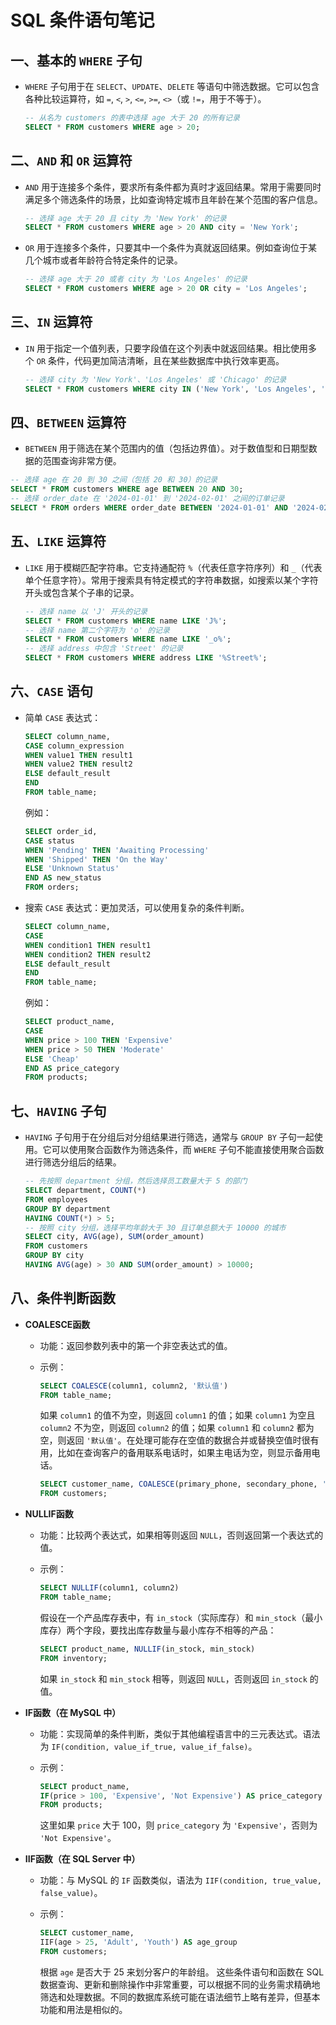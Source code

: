 # SQL 条件语句笔记

## 一、基本的 `WHERE` 子句

- `WHERE` 子句用于在 `SELECT`、`UPDATE`、`DELETE` 等语句中筛选数据。它可以包含各种比较运算符，如 `=`, `<`, `>`, `<=`, `>=`, `<>`（或 `!=`，用于不等于）。
  
  ```sql
  -- 从名为 customers 的表中选择 age 大于 20 的所有记录
  SELECT * FROM customers WHERE age > 20;
  ```

## 二、`AND` 和 `OR` 运算符

- `AND` 用于连接多个条件，要求所有条件都为真时才返回结果。常用于需要同时满足多个筛选条件的场景，比如查询特定城市且年龄在某个范围的客户信息。
  
  ```sql
  -- 选择 age 大于 20 且 city 为 'New York' 的记录
  SELECT * FROM customers WHERE age > 20 AND city = 'New York';
  ```
- `OR` 用于连接多个条件，只要其中一个条件为真就返回结果。例如查询位于某几个城市或者年龄符合特定条件的记录。
  
  ```sql
  -- 选择 age 大于 20 或者 city 为 'Los Angeles' 的记录
  SELECT * FROM customers WHERE age > 20 OR city = 'Los Angeles';
  ```

## 三、`IN` 运算符

- `IN` 用于指定一个值列表，只要字段值在这个列表中就返回结果。相比使用多个 `OR` 条件，代码更加简洁清晰，且在某些数据库中执行效率更高。
  
  ```sql
  -- 选择 city 为 'New York'、'Los Angeles' 或 'Chicago' 的记录
  SELECT * FROM customers WHERE city IN ('New York', 'Los Angeles', 'Chicago');
  ```

## 四、`BETWEEN` 运算符

- `BETWEEN` 用于筛选在某个范围内的值（包括边界值）。对于数值型和日期型数据的范围查询非常方便。

```sql
-- 选择 age 在 20 到 30 之间（包括 20 和 30）的记录
SELECT * FROM customers WHERE age BETWEEN 20 AND 30;
-- 选择 order_date 在 '2024-01-01' 到 '2024-02-01' 之间的订单记录
SELECT * FROM orders WHERE order_date BETWEEN '2024-01-01' AND '2024-02-01';
```

## 五、`LIKE` 运算符

- `LIKE` 用于模糊匹配字符串。它支持通配符 `%`（代表任意字符序列）和 `_`（代表单个任意字符）。常用于搜索具有特定模式的字符串数据，如搜索以某个字符开头或包含某个子串的记录。
  
  ```sql
  -- 选择 name 以 'J' 开头的记录
  SELECT * FROM customers WHERE name LIKE 'J%';
  -- 选择 name 第二个字符为 'o' 的记录
  SELECT * FROM customers WHERE name LIKE '_o%';
  -- 选择 address 中包含 'Street' 的记录
  SELECT * FROM customers WHERE address LIKE '%Street%';
  ```

## 六、`CASE` 语句

- 简单 `CASE` 表达式：
  
  ```sql
  SELECT column_name,
  CASE column_expression
  WHEN value1 THEN result1
  WHEN value2 THEN result2
  ELSE default_result
  END
  FROM table_name;
  ```
  
  例如：
  
  ```sql
  SELECT order_id,
  CASE status
  WHEN 'Pending' THEN 'Awaiting Processing'
  WHEN 'Shipped' THEN 'On the Way'
  ELSE 'Unknown Status'
  END AS new_status
  FROM orders;
  ```
- 搜索 `CASE` 表达式：更加灵活，可以使用复杂的条件判断。
  
  ```sql
  SELECT column_name,
  CASE 
  WHEN condition1 THEN result1
  WHEN condition2 THEN result2
  ELSE default_result
  END
  FROM table_name;
  ```
  
  例如：
  
  ```sql
  SELECT product_name,
  CASE 
  WHEN price > 100 THEN 'Expensive'
  WHEN price > 50 THEN 'Moderate'
  ELSE 'Cheap'
  END AS price_category
  FROM products;
  ```

## 七、`HAVING` 子句

- `HAVING` 子句用于在分组后对分组结果进行筛选，通常与 `GROUP BY` 子句一起使用。它可以使用聚合函数作为筛选条件，而 `WHERE` 子句不能直接使用聚合函数进行筛选分组后的结果。
  
  ```sql
  -- 先按照 department 分组，然后选择员工数量大于 5 的部门
  SELECT department, COUNT(*)
  FROM employees
  GROUP BY department
  HAVING COUNT(*) > 5;
  -- 按照 city 分组，选择平均年龄大于 30 且订单总额大于 10000 的城市
  SELECT city, AVG(age), SUM(order_amount)
  FROM customers
  GROUP BY city
  HAVING AVG(age) > 30 AND SUM(order_amount) > 10000;
  ```

## 八、条件判断函数

- **COALESCE函数**
  - 功能：返回参数列表中的第一个非空表达式的值。
  - 示例：
    
    ```sql
    SELECT COALESCE(column1, column2, '默认值')
    FROM table_name;
    ```
    
    如果 `column1` 的值不为空，则返回 `column1` 的值；如果 `column1` 为空且 `column2` 不为空，则返回 `column2` 的值；如果 `column1` 和 `column2` 都为空，则返回 `'默认值'`。在处理可能存在空值的数据合并或替换空值时很有用，比如在查询客户的备用联系电话时，如果主电话为空，则显示备用电话。
    
    ```sql
    SELECT customer_name, COALESCE(primary_phone, secondary_phone, '无联系电话')
    FROM customers;
    ```
- **NULLIF函数**
  - 功能：比较两个表达式，如果相等则返回 `NULL`，否则返回第一个表达式的值。
  - 示例：
    
    ```sql
    SELECT NULLIF(column1, column2)
    FROM table_name;
    ```
    
    假设在一个产品库存表中，有 `in_stock`（实际库存）和 `min_stock`（最小库存）两个字段，要找出库存数量与最小库存不相等的产品：
    
    ```sql
    SELECT product_name, NULLIF(in_stock, min_stock)
    FROM inventory;
    ```
    
    如果 `in_stock` 和 `min_stock` 相等，则返回 `NULL`，否则返回 `in_stock` 的值。
- **IF函数（在 MySQL 中）**
  - 功能：实现简单的条件判断，类似于其他编程语言中的三元表达式。语法为 `IF(condition, value_if_true, value_if_false)`。
  - 示例：
    
    ```sql
    SELECT product_name,
    IF(price > 100, 'Expensive', 'Not Expensive') AS price_category
    FROM products;
    ```
    
    这里如果 `price` 大于 100，则 `price_category` 为 `'Expensive'`，否则为 `'Not Expensive'`。
- **IIF函数（在 SQL Server 中）**
  - 功能：与 MySQL 的 `IF` 函数类似，语法为 `IIF(condition, true_value, false_value)`。
  - 示例：
    
    ```sql
    SELECT customer_name,
    IIF(age > 25, 'Adult', 'Youth') AS age_group
    FROM customers;
    ```
    
    根据 `age` 是否大于 25 来划分客户的年龄组。
    这些条件语句和函数在 SQL 数据查询、更新和删除操作中非常重要，可以根据不同的业务需求精确地筛选和处理数据。不同的数据库系统可能在语法细节上略有差异，但基本功能和用法是相似的。


